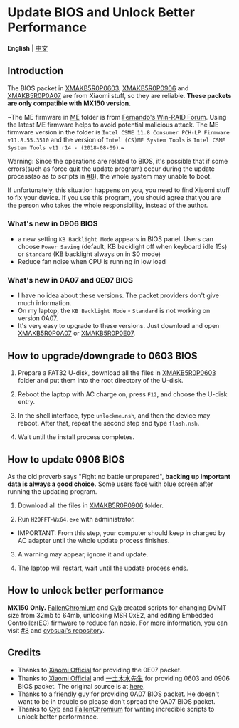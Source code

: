 # Update BIOS and Unlock Better Performance

**English** | [中文](README_CN.md)

## Introduction

The BIOS packet in [XMAKB5R0P0603](XMAKB5R0P0603), [XMAKB5R0P0906](XMAKB5R0P0906) and [XMAKB5R0P0A07](XMAKB5R0P0A07.exe) are from Xiaomi stuff, so they are reliable. **These packets are only compatible with MX150 version.**

~The ME firmware in [ME](ME) folder is from [Fernando's Win-RAID Forum](https://www.win-raid.com/t596f39-Intel-Management-Engine-Drivers-Firmware-amp-System-Tools.html). Using the latest ME firmware helps to avoid potential malicious attack. The ME firmware version in the folder is `Intel CSME 11.8 Consumer PCH-LP Firmware v11.8.55.3510` and the version of `Intel (CS)ME System Tools` is `Intel CSME System Tools v11 r14 - (2018-08-09)`.~

Warning: Since the operations are related to BIOS, it's possible that if some errors(such as force quit the update program) occur during the update process(so as to scripts in [#8](https://github.com/stevezhengshiqi/XiaoMi-Pro/issues/8)), the whole system may unable to boot.

If unfortunately, this situation happens on you, you need to find Xiaomi stuff to fix your device. If you use this program, you should agree that you are the person who takes the whole responsibility, instead of the author.


### What's new in 0906 BIOS

- a new setting `KB Backlight Mode` appears in BIOS panel. Users can choose `Power Saving` (default, KB backlight off when keyboard idle 15s) or `Standard` (KB backlight always on in S0 mode)
- Reduce fan noise when CPU is running in low load


### What's new in 0A07 and 0E07 BIOS

- I have no idea about these versions. The packet providers don't give much information.
- On my laptop, the `KB Backlight Mode` - `Standard` is not working on version 0A07.
- It's very easy to upgrade to these versions. Just download and open [XMAKB5R0P0A07](XMAKB5R0P0A07.exe) or [XMAKB5R0P0E07](XMAKB5R0P0E07.exe).


## How to upgrade/downgrade to 0603 BIOS

1. Prepare a FAT32 U-disk, download all the files in [XMAKB5R0P0603](XMAKB5R0P0603) folder and put them into the root directory of the U-disk.

2. Reboot the laptop with AC charge on, press `F12`, and choose the U-disk entry.

3. In the shell interface, type `unlockme.nsh`, and then the device may reboot. After that, repeat the second step and type `flash.nsh`.

4. Wait until the install process completes.


## How to update 0906 BIOS

 As the old proverb says "Fight no battle unprepared", **backing up important data is always a good choice.** Some users face with blue screen after running the updating program.

1. Download all the files in [XMAKB5R0P0906](XMAKB5R0P0906) folder.

2. Run `H2OFFT-Wx64.exe` with administrator.
  - IMPORTANT: From this step, your computer should keep in charged by AC adapter until the whole update process finishes.

3. A warning may appear, ignore it and update.

4. The laptop will restart, wait until the update process ends.


## How to unlock better performance

**MX150 Only.**
[FallenChromium](https://github.com/FallenChromium) and [Cyb](http://4pda.ru/forum/index.php?showuser=914121) created scripts for changing DVMT size from 32mb to 64mb, unlocking MSR 0xE2, and editing Embedded Controller(EC) firmware to reduce fan nosie. For more information, you can visit [#8](https://github.com/stevezhengshiqi/XiaoMi-Pro/issues/8) and [cybsuai's repository](https://github.com/cybsuai/Mi-Notebook-Pro-tweaks).


## Credits

- Thanks to [Xiaomi Official](https://www.mi.com/service/bijiben/drivers/15/) for providing the 0E07 packet.
- Thanks to [Xiaomi Official](https://www.mi.com/service/bijiben/) and [一土木水先生](http://bbs.xiaomi.cn/u-detail-1242799508) for providing 0603 and 0906 BIOS packet. The original source is at [here](http://bbs.xiaomi.cn/t-36660609-1).
- Thanks to a friendly guy for providing 0A07 BIOS packet. He doesn't want to be in trouble so please don't spread the 0A07 BIOS packet.
- Thanks to [Cyb](http://4pda.ru/forum/index.php?showuser=914121) and [FallenChromium](https://github.com/FallenChromium) for writing incredible scripts to unlock better performance.
